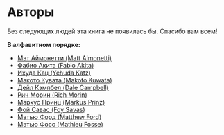 # Авторы

Без следующих людей эта книга не появилась бы.
Спасибо вам всем!

**В алфавитном порядке:**

* [Мэт      Аймонетти   (Matt     Aimonetti)](http://merbist.com)
* [Фабио    Акита       (Fabio    Akita)    ](http://akitaonrails.com)
* [Ихуда    Кац         (Yehuda   Katz)     ](http://yehudakatz.com)
* [Макото   Кувата      (Makoto   Kuwata)   ](http://www.kuwata-lab.com/)
* [Дейл     Кэмпбел     (Dale     Campbell) ](http://corrupt.save-state.net/)
* [Рич      Морин       (Rich     Morin)    ](http://cfcl.com/rdm)
* [Маркус   Принц       (Markus   Prinz)    ](http://blog.nuclearsquid.com/)
* [Фой      Савас       (Foy      Savas)    ](http://foysavas.com/)
* [Мэтью    Форд        (Matthew  Ford)     ](http://github.com/deimos1986)
* [Мэтью    Фосс        (Mathieu  Fosse)    ](http://blog.kawooa.org)
